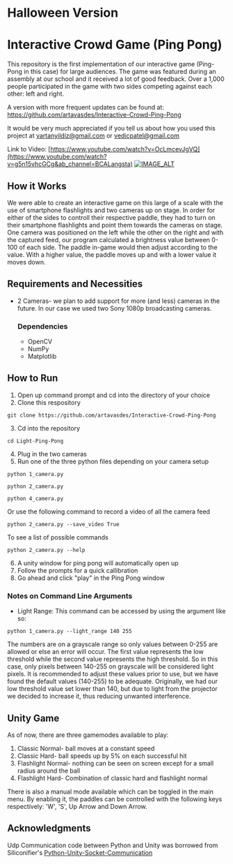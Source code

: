 # **Halloween Version**
# Interactive Crowd Game (Ping Pong)
This repository is the first implementation of our interactive game (Ping-Pong in this case) for large audiences. The game was featured during an assembly at our school and it received a lot of good feedback. Over a 1,000 people participated in the game with two sides competing against each other: left and right. 

A version with more frequent updates can be found at: https://github.com/artavasdes/Interactive-Crowd-Ping-Pong

It would be very much appreciated if you tell us about how you used this project at vartanyildiz@gmail.com or vedicpatel@gmail.com

Link to Video: [https://www.youtube.com/watch?v=OcLmcevJgVQ](https://www.youtube.com/watch?v=g5n15vhcGCg&ab_channel=BCALangsta)
[![IMAGE_ALT]([https://img.youtube.com/vi/OcLmcevJgVQ/maxresdefault.jpg)](https://www.youtube.com/watch?v=OcLmcevJgVQ](https://www.youtube.com/watch?v=g5n15vhcGCg&ab_channel=BCALangsta))

## How it Works
We were able to create an interactive game on this large of a scale with the use of smartphone flashlights and two cameras up on stage. In order for either of the sides to controll their respective paddle, they had to turn on their smartphone flashlights and point them towards the cameras on stage. One camera was positioned on the left while the other on the right and with the captured feed, our program calculated a brightness value between 0-100 of each side. The paddle in-game would then adjust according to the value. With a higher value, the paddle moves up and with a lower value it moves down. 

## Requirements and Necessities
- 2 Cameras- we plan to add support for more (and less) cameras in the future. In our case we used two Sony 1080p broadcasting cameras.
    ### Dependencies
    - OpenCV
    - NumPy
    - Matplotlib

## How to Run
1. Open up command prompt and cd into the directory of your choice
2. Clone this respository
```
git clone https://github.com/artavasdes/Interactive-Crowd-Ping-Pong
```
3. Cd into the repository
```
cd Light-Ping-Pong
```
4. Plug in the two cameras
5. Run one of the three python files depending on your camera setup
```
python 1_camera.py
```
```
python 2_camera.py
```
```
python 4_camera.py
```
Or use the following command to record a video of all the camera feed
```
python 2_camera.py --save_video True
```
To see a list of possible commands
```
python 2_camera.py --help
```

6. A unity window for ping pong will automatically open up
7. Follow the prompts for a quick callibration
8. Go ahead and click "play" in the Ping Pong window

### Notes on Command Line Arguments
* Light Range: This command can be accessed by using the argument like so:
```
python 1_camera.py --light_range 140 255
```
The numbers are on a grayscale range so only values between 0-255 are allowed or else an error will occur. The first value represents the low threshold while the second value represents the high threshold. So in this case, only pixels between 140-255 on grayscale will be considered light pixels. It is recommended to adjust these values prior to use, but we have found the default values (140-255) to be adequate. Originally, we had our low threshold value set lower than 140, but due to light from the projector we decided to increase it, thus reducing unwanted interference.

## Unity Game
As of now, there are three gamemodes available to play:
1. Classic Normal- ball moves at a constant speed
2. Classic Hard- ball speeds up by 5% on each successful hit
3. Flashlight Normal- nothing can be seen on screen except for a small radius around the ball
4. Flashlight Hard- Combination of classic hard and flashlight normal

There is also a manual mode available which can be toggled in the main menu. By enabling it, the paddles can be controlled with the following keys respectively: 'W', 'S', Up Arrow and Down Arrow.

## Acknowledgments
Udp Communication code between Python and Unity was borrowed from Siliconifier's [Python-Unity-Socket-Communication](https://github.com/Siliconifier/Python-Unity-Socket-Communication)
